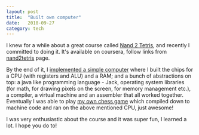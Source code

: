 ```yaml
---
layout: post
title:  "Built own computer"
date:   2018-09-27
category: tech
---
```


I knew for a while about a great course called [Nand 2 Tetris][nand2tetris],
and recently I committed to doing it. It's available on coursera, follow links
from [nand2tetris][nand2tetris] page.

By the end of it, I [implemented a simple computer][hack-repo] where I built the chips
for a CPU (with registers and ALU) and a RAM; and a bunch of abstractions on
top: a java like programming language - Jack, operating system libraries (for
math, for drawing pixels on the screen, for memory management etc.), a compiler,
a virtual machine and an assembler that all worked together. Eventually I was
able to play [my own chess game][jack-chess] which compiled down to machine code and ran on
the above mentioned CPU, just awesome!

I was very enthusiastic about the course and it was super fun, I learned a lot.
I hope you do to!

<br><br>

[nand2tetris]: https://www.nand2tetris.org/
[jack-chess]: https://github.com/andreip/jack-chess
[hack-repo]: https://github.com/andreip/hack-compiler-os-cpu
